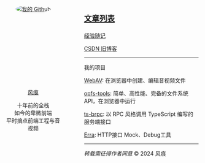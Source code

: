 <div style="display: flex; max-width: 800px;">
  <div class="avatar" style="width: 200px; margin-right: 60px; text-align: center;">

<a href="https://github.com/hughfenghen" style="display: block; height: 203px;">
  <img src="https://avatars.githubusercontent.com/u/3307051?v=4" style="border-radius: 100%;" alt="我的 Github">
</a>

<a href="https://github.com/hughfenghen"> 风痕 </a>

<p>十年前的全栈<br/>如今的卑微前端<br/>平时搞点前端工程与音视频</p>

  </div>

<!-- 右侧内容 -->
  <div>

<span style="font-size: 20px;">

[**文章列表**](./posts/)

</span>

[经验随记](https://github.com/hughfenghen/hughfenghen.github.io/issues?q=-label%3AGitalk%2C%E5%BF%83%E6%83%85%2C%E8%AF%97%E8%AF%8D%2CVssue+is%3Aopen+)

[CSDN 旧博客](https://blog.csdn.net/lj745280746)

---

我的项目

[WebAV](https://github.com/hughfenghen/WebAV/): 在浏览器中创建、编辑音视频文件  

[opfs-tools](https://github.com/hughfenghen/opfs-tools/): 简单、高性能、完备的文件系统 API，在浏览器中运行

[ts-brpc](https://hughfenghen.github.io/ts-rpc): 以 RPC 风格调用 TypeScript 编写的服务端接口  

[Erra](https://hughfenghen.github.io/erra/): HTTP接口 Mock、Debug工具   
  
---

*转载需征得作者同意*  &copy; 2024 风痕

  </div>
</div>